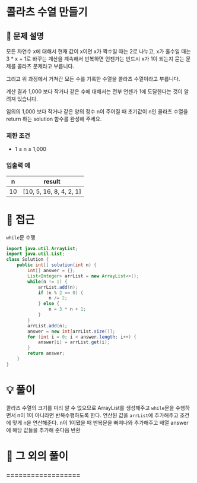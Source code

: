 # 콜라츠 수열 만들기

## 📌 문제 설명

모든 자연수 x에 대해서 현재 값이 x이면 x가 짝수일 때는 2로 나누고, x가 홀수일 때는 3 * x + 1로 바꾸는 계산을 계속해서 반복하면 언젠가는 반드시 x가 1이 되는지 묻는 문제를 콜라츠 문제라고 부릅니다.

그리고 위 과정에서 거쳐간 모든 수를 기록한 수열을 콜라츠 수열이라고 부릅니다.

계산 결과 1,000 보다 작거나 같은 수에 대해서는 전부 언젠가 1에 도달한다는 것이 알려져 있습니다.

임의의 1,000 보다 작거나 같은 양의 정수 n이 주어질 때 초기값이 n인 콜라츠 수열을 return 하는 solution 함수를 완성해 주세요.

### 제한 조건

- 1 ≤ n ≤ 1,000

### 입출력 예

| n  | result                  |
| -- | ----------------------- |
| 10 | [10, 5, 16, 8, 4, 2, 1] |

# 🧐 접근

`while`문 수행

```java
import java.util.ArrayList;
import java.util.List;
class Solution {
    public int[] solution(int n) {
        int[] answer = {};
        List<Integer> arrList = new ArrayList<>();
        while(n != 1) {
            arrList.add(n);
            if (n % 2 == 0) {    
                n /= 2;
            } else {
                n = 3 * n + 1;
            }
        }
        arrList.add(n);
        answer = new int[arrList.size()];
        for (int i = 0; i < answer.length; i++) {
            answer[i] = arrList.get(i);
        }
        return answer;
    }
}
```

# 💡 풀이

콜라츠 수열의 크기를 미리 알 수 없으므로 ArrayList를 생성해주고 `while`문을 수행하면서 n이 1이 아니라면 반복수행하도록 한다.
연산된 값을 `arrList`에 추가해주고 조건에 맞게 n을 연산해준다.
n이 1이됐을 때 반복문을 빠져나와 추가해주고 배열 answer에 해당 값들을 추가해 준다음 반환

# 📘 그 외의 풀이

### ==================
